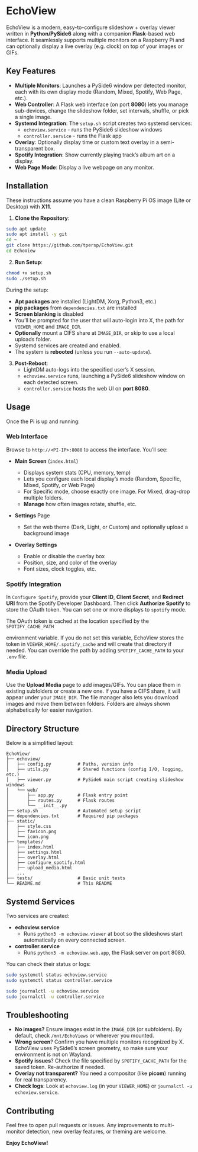 # EchoView

EchoView is a modern, easy-to-configure slideshow + overlay viewer written in **Python/PySide6** along with a companion **Flask**-based web interface. It seamlessly supports multiple monitors on a Raspberry Pi and can optionally display a live overlay (e.g. clock) on top of your images or GIFs.

## Key Features

- **Multiple Monitors**: Launches a PySide6 window per detected monitor, each with its own display mode (Random, Mixed, Spotify, Web Page, etc.).
- **Web Controller**: A Flask web interface (on port **8080**) lets you manage sub-devices, change the slideshow folder, set intervals, shuffle, or pick a single image.
- **Systemd Integration**: The `setup.sh` script creates two systemd services:
  - `echoview.service` - runs the PySide6 slideshow windows
  - `controller.service` - runs the Flask app
- **Overlay**: Optionally display time or custom text overlay in a semi-transparent box.
- **Spotify Integration**: Show currently playing track’s album art on a display.
- **Web Page Mode**: Display a live webpage on any monitor.

## Installation

These instructions assume you have a clean Raspberry Pi OS image (Lite or Desktop) with **X11**.

1. **Clone the Repository**:

```bash
sudo apt update
sudo apt install -y git
cd ~
git clone https://github.com/tpersp/EchoView.git
cd EchoView
```

2. **Run Setup**:

```bash
chmod +x setup.sh
sudo ./setup.sh
```

During the setup:

- **Apt packages** are installed (LightDM, Xorg, Python3, etc.)
- **pip packages** from `dependencies.txt` are installed
- **Screen blanking** is disabled
- You’ll be prompted for the user that will auto-login into X, the path for `VIEWER_HOME` and `IMAGE_DIR`.
- **Optionally** mount a CIFS share at `IMAGE_DIR`, or skip to use a local uploads folder.
- Systemd services are created and enabled.
- The system is **rebooted** (unless you run `--auto-update`).

3. **Post-Reboot**:
   - LightDM auto-logs into the specified user’s X session.
   - `echoview.service` runs, launching a PySide6 slideshow window on each detected screen.
   - `controller.service` hosts the web UI on **port 8080**.

## Usage

Once the Pi is up and running:

### Web Interface

Browse to `http://<PI-IP>:8080` to access the interface. You’ll see:

- **Main Screen** (`index.html`)
  - Displays system stats (CPU, memory, temp)
  - Lets you configure each local display’s mode (Random, Specific, Mixed, Spotify, or Web Page)
  - For Specific mode, choose exactly one image. For Mixed, drag-drop multiple folders.
  - **Manage** how often images rotate, shuffle, etc.

- **Settings** Page
  - Set the web theme (Dark, Light, or Custom) and optionally upload a background image

- **Overlay Settings**
  - Enable or disable the overlay box
  - Position, size, and color of the overlay
  - Font sizes, clock toggles, etc.

### Spotify Integration

In `Configure Spotify`, provide your **Client ID**, **Client Secret**, and **Redirect URI** from the Spotify Developer Dashboard. Then click **Authorize Spotify** to store the OAuth token. You can set one or more displays to `spotify` mode.

The OAuth token is cached at the location specified by the `SPOTIFY_CACHE_PATH`

environment variable. If you do not set this variable, EchoView stores the
token in `VIEWER_HOME/.spotify_cache` and will create that directory if needed.
You can override the path by adding `SPOTIFY_CACHE_PATH` to your `.env` file.

### Media Upload

Use the **Upload Media** page to add images/GIFs. You can place them in existing subfolders or create a new one. If you have a CIFS share, it will appear under your `IMAGE_DIR`.
The file manager also lets you download images and move them between folders. Folders are always shown alphabetically for easier navigation.


## Directory Structure

Below is a simplified layout:

```
EchoView/
├── echoview/
│   ├── config.py          # Paths, version info
│   ├── utils.py           # Shared functions (config I/O, logging, etc.)
│   ├── viewer.py          # PySide6 main script creating slideshow windows
│   └── web/
│       ├── app.py         # Flask entry point
│       ├── routes.py      # Flask routes
│       └── __init__.py
├── setup.sh               # Automated setup script
├── dependencies.txt       # Required pip packages
├── static/
│   ├── style.css
│   ├── favicon.png
│   └── icon.png
├── templates/
│   ├── index.html
│   ├── settings.html
│   ├── overlay.html
│   ├── configure_spotify.html
│   ├── upload_media.html
│   ...
├── tests/                 # Basic unit tests
└── README.md              # This README
```

## Systemd Services

Two services are created:

- **echoview.service**
  - Runs `python3 -m echoview.viewer` at boot so the slideshows start automatically on every connected screen.
- **controller.service**
  - Runs `python3 -m echoview.web.app`, the Flask server on port 8080.

You can check their status or logs:

```bash
sudo systemctl status echoview.service
sudo systemctl status controller.service

sudo journalctl -u echoview.service
sudo journalctl -u controller.service
```

## Troubleshooting

- **No images?** Ensure images exist in the `IMAGE_DIR` (or subfolders). By default, check `/mnt/EchoViews` or wherever you mounted.
- **Wrong screen**? Confirm you have multiple monitors recognized by X. EchoView uses PySide6’s screen geometry, so make sure your environment is not on Wayland.
- **Spotify issues**? Check the file specified by `SPOTIFY_CACHE_PATH` for the saved token. Re-authorize if needed.
- **Overlay not transparent?** You need a compositor (like **picom**) running for real transparency.
- **Check logs**: Look at `echoview.log` (in your `VIEWER_HOME`) or `journalctl -u echoview.service`.

## Contributing

Feel free to open pull requests or issues. Any improvements to multi-monitor detection, new overlay features, or theming are welcome.

**Enjoy EchoView!**

